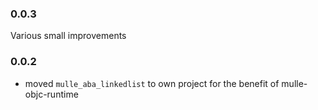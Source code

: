 ### 0.0.3

Various small improvements

### 0.0.2

* moved `mulle_aba_linkedlist` to own project for the benefit of mulle-objc-runtime
